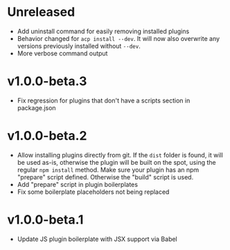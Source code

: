# Unreleased

- Add uninstall command for easily removing installed plugins
- Behavior changed for `acp install --dev`. It will now also overwrite any versions previously installed without `--dev`.
- More verbose command output

# v1.0.0-beta.3

- Fix regression for plugins that don't have a scripts section in package.json

# v1.0.0-beta.2

- Allow installing plugins directly from git. If the `dist` folder is found, it will be used as-is, otherwise the plugin will be built on the spot, using the regular `npm install` method. Make sure your plugin has an npm "prepare" script defined. Otherwise the "build" script is used.
- Add "prepare" script in plugin boilerplates
- Fix some boilerplate placeholders not being replaced

# v1.0.0-beta.1

- Update JS plugin boilerplate with JSX support via Babel
